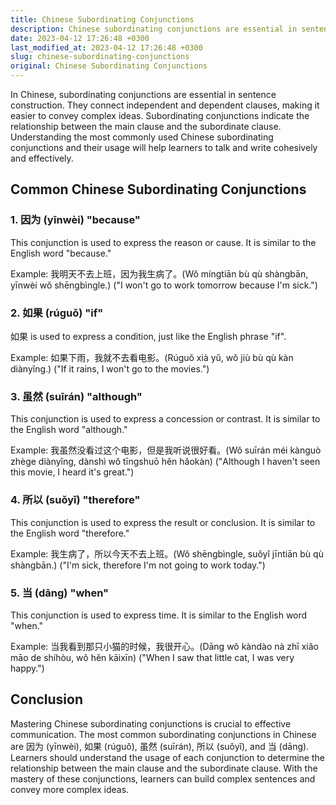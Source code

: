 ```yaml
---
title: Chinese Subordinating Conjunctions
description: Chinese subordinating conjunctions are essential in sentence construction, and mastering them is crucial to effective communication.
date: 2023-04-12 17:26:48 +0300
last_modified_at: 2023-04-12 17:26:48 +0300
slug: chinese-subordinating-conjunctions
original: Chinese Subordinating Conjunctions
---
```

In Chinese, subordinating conjunctions are essential in sentence construction. They connect independent and dependent clauses, making it easier to convey complex ideas. Subordinating conjunctions indicate the relationship between the main clause and the subordinate clause. Understanding the most commonly used Chinese subordinating conjunctions and their usage will help learners to talk and write cohesively and effectively.

## Common Chinese Subordinating Conjunctions

### 1. 因为 (yīnwèi) "because" 

This conjunction is used to express the reason or cause. It is similar to the English word "because." 

Example: 我明天不去上班，因为我生病了。(Wǒ míngtiān bù qù shàngbān, yīnwèi wǒ shēngbìngle.) 
("I won't go to work tomorrow because I'm sick.")

### 2. 如果 (rúguǒ) "if"

如果 is used to express a condition, just like the English phrase "if". 

Example: 如果下雨，我就不去看电影。(Rúguǒ xià yǔ, wǒ jiù bù qù kàn diànyǐng.)
("If it rains, I won't go to the movies.")

### 3. 虽然 (suīrán) "although"

This conjunction is used to express a concession or contrast. It is similar to the English word "although." 

Example: 我虽然没看过这个电影，但是我听说很好看。(Wǒ suīrán méi kànguò zhège diànyǐng, dànshì wǒ tīngshuō hěn hǎokàn) 
("Although I haven't seen this movie, I heard it's great.") 

### 4. 所以 (suǒyǐ) "therefore"

This conjunction is used to express the result or conclusion. It is similar to the English word "therefore." 

Example: 我生病了，所以今天不去上班。(Wǒ shēngbìngle, suǒyǐ jīntiān bù qù shàngbān.)
("I'm sick, therefore I'm not going to work today.")

### 5. 当 (dāng) "when"

This conjunction is used to express time. It is similar to the English word "when."

Example: 当我看到那只小猫的时候，我很开心。(Dāng wǒ kàndào nà zhī xiǎo māo de shíhòu, wǒ hěn kāixīn)
("When I saw that little cat, I was very happy.")

## Conclusion

Mastering Chinese subordinating conjunctions is crucial to effective communication. The most common subordinating conjunctions in Chinese are 因为 (yīnwèi), 如果 (rúguǒ), 虽然 (suīrán), 所以 (suǒyǐ), and 当 (dāng). Learners should understand the usage of each conjunction to determine the relationship between the main clause and the subordinate clause. With the mastery of these conjunctions, learners can build complex sentences and convey more complex ideas.